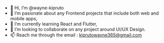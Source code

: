 - 👋 Hi, I’m @wayne-kipruto
- 👀 I’m pasionate about any Frontend projects that include both web and mobile apps,
- 🌱 I’m currently learning React and Flutter, 
- 💞️ I’m looking to collaborate on any project around UI/UX Design. 
- 📫 Reach me through the email : kiprutowayne365@gmail.com

<!---
wayne-kipruto/wayne-kipruto is a ✨ special ✨ repository because its `README.md` (this file) appears on your GitHub profile.
You can click the Preview link to take a look at your changes.
--->
